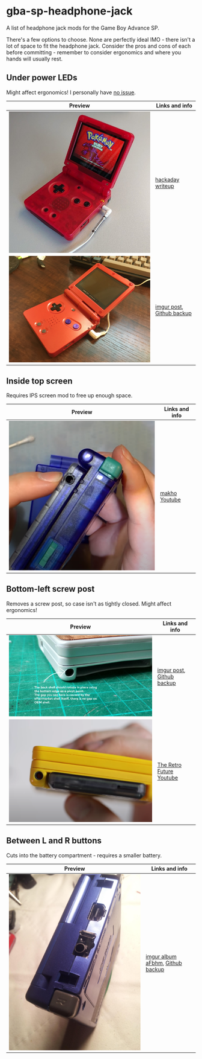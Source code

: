 # gba-sp-headphone-jack
 A list of headphone jack mods for the Game Boy Advance SP.
 
 There's a few options to choose. None are perfectly ideal IMO - there isn't a lot of space to fit the headphone jack. Consider the pros and cons of each before committing - remember to consider ergonomics and where you hands will usually rest.

## Under power LEDs
Might affect ergonomics! I personally have [no issue](under-power-LED-ergonomics.jpg).

Preview | Links and info
------------ | -------------
![](hackaday-173427-gba-sp-headphone-jack-mod-thumbnail.jpg) | [hackaday writeup](https://hackaday.io/project/173427-gba-sp-headphone-jack-mod)
![](imgur-da826qH/1%20-%209PAMmfi.jpg)| [imgur post](https://imgur.com/a/da826qH), [Github backup](imgur-da826qH/)

## Inside top screen
Requires IPS screen mod to free up enough space.

Preview | Links and info
------------ | -------------
![](youtube-L5i0NNrpfFw-thumbnail.png) | [makho Youtube](https://www.youtube.com/watch?v=L5i0NNrpfFw)

## Bottom-left screw post
Removes a screw post, so case isn't as tightly closed. Might affect ergonomics!

Preview | Links and info
------------ | -------------
![](imgur-mqhpRvp/8%20-%20LQ98QbA.jpg) | [imgur post](https://imgur.com/a/mqhpRvp), [Github backup](imgur-mqhpRvp/)
![](youtube-MOywVfRrYTg-thumbnail.png) | [The Retro Future Youtube](https://www.youtube.com/watch?v=MOywVfRrYTg)

## Between L and R buttons
Cuts into the battery compartment - requires a smaller battery.

Preview | Links and info
------------ | -------------
![](imgur-aFbhm/1%20-%20JcI5gWH.jpg) | [imgur album aFbhm](https://imgur.com/a/aFbhm), [Github backup](imgur-aFbhm/)
